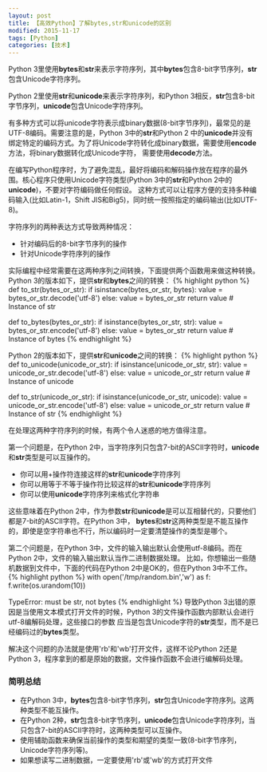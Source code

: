 ```yaml
---
layout: post
title: 【高效Python】了解bytes,str和unicode的区别
modified: 2015-11-17
tags: [Python]
categories: [技术]
---
```


Python 3里使用**bytes**和**str**来表示字符序列，其中**bytes**包含8-bit字节序列，**str**包含Unicode字符序列。

Python 2里使用**str**和**unicode**来表示字符序列，和Python 3相反，**str**包含8-bit字节序列，**unicode**包含Unicode字符序列。

有多种方式可以将unicode字符表示成binary数据(8-bit字节序列)，最常见的是UTF-8编码。需要注意的是，Python 3中的**str**和Python 2
中的**unicode**并没有绑定特定的编码方式。为了将Unicode字符转化成binary数据，需要使用**encode**方法，将binary数据转化成Unicode字符，
需要使用**decode**方法。

在编写Python程序时，为了避免混乱，最好将编码和解码操作放在程序的最外围。核心程序只使用Unicode字符类型(Python 3中的**str**和Python 2中的**unicode**)，不要对字符编码做任何假设。
这种方式可以让程序方便的支持多种编码输入(比如Latin-1，Shift JIS和Big5)，同时统一按照指定的编码输出(比如UTF-8)。

字符序列的两种表达方式导致两种情况：

* 针对编码后的8-bit字节序列的操作
* 针对Unicode字符序列的操作

实际编程中经常需要在这两种序列之间转换，下面提供两个函数用来做这种转换。
Python 3的版本如下，提供**str**和**bytes**之间的转换：
{% highlight python %}
def to_str(bytes_or_str):
    if isinstance(bytes_or_str, bytes):
        value = bytes_or_str.decode('utf-8')
    else:
        value = bytes_or_str
    return value # Instance of str
	
def to_bytes(bytes_or_str):
    if isinstance(bytes_or_str, str):
        value = bytes_or_str.encode('utf-8')
    else:
        value = bytes_or_str
    return value # Instance of bytes
{% endhighlight %}

Python 2的版本如下，提供**str**和**unicode**之间的转换：
{% highlight python %}
def to_unicode(unicode_or_str):
    if isinstance(unicode_or_str, str):
        value = unicode_or_str.decode('utf-8')
    else:
        value = unicode_or_str
    return value # Instance of unicode

def to_str(unicode_or_str):
    if isinstance(unicode_or_str, unicode):
        value = unicode_or_str.encode('utf-8')
    else:
        value = unicode_or_str
    return value # Instance of str
{% endhighlight %}

在处理这两种字符序列的时候，有两个令人迷惑的地方值得注意。

第一个问题是，在Python 2中，当字符序列只包含7-bit的ASCII字符时，**unicode**和**str**类型是可以互操作的。

* 你可以用+操作符连接这样的**str**和**unicode**字符序列
* 你可以用等于不等于操作符比较这样的**str**和**unicode**字符序列
* 你可以使用**unicode**字符序列来格式化字符串

这些意味着在Python 2中，作为参数**str**和**unicode**是可以互相替代的，只要他们都是7-bit的ASCII字符。在Python 3中，
**bytes**和**str**这两种类型是不能互操作的，即使是空字符串也不行，所以编码时一定要清楚操作的类型是哪个。

第二个问题是，在Python 3中，文件的输入输出默认会使用utf-8编码。而在Python 2中，文件的输入输出默认当作二进制数据处理。
比如，你想输出一些随机数据到文件中，下面的代码在Python 2中是OK的，但在Python 3中不工作。
{% highlight python %}
with open('/tmp/random.bin','w') as f:
    f.write(os.urandom(10))
>>>
TypeError: must be str, not bytes
{% endhighlight %}
导致Python 3出错的原因是当使用文本模式打开文件的时候，Python 3的文件操作函数内部默认会进行utf-8编解码处理，这些接口的参数
应当是包含Unicode字符的**str**类型，而不是已经编码过的**bytes**类型。

解决这个问题的办法就是使用'rb'和'wb'打开文件，这样不论Python 2还是Python 3，程序拿到的都是原始的数据，文件操作函数不会进行编解码处理。

### 简明总结
* 在Python 3中，**bytes**包含8-bit字节序列，**str**包含Unicode字符序列。这两种类型不能互操作。
* 在Python 2种，**str**包含8-bit字节序列，**unicode**包含Unicode字符序列，当只包含7-bit的ASCII字符时，这两种类型可以互操作。
* 使用辅助函数来确保当前操作的类型和期望的类型一致(8-bit字节序列，Unicode字符序列等)。
* 如果想读写二进制数据，一定要使用'rb'或'wb'的方式打开文件
